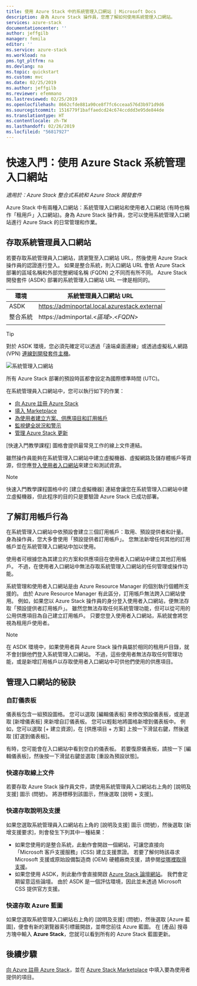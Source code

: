 ```yaml
---
title: 使用 Azure Stack 中的系統管理入口網站 | Microsoft Docs
description: 身為 Azure Stack 操作員，您應了解如何使用系統管理入口網站。
services: azure-stack
documentationcenter: ''
author: jeffgilb
manager: femila
editor: ''
ms.service: azure-stack
ms.workload: na
pms.tgt_pltfrm: na
ms.devlang: na
ms.topic: quickstart
ms.custom: mvc
ms.date: 02/25/2019
ms.author: jeffgilb
ms.reviewer: efemmano
ms.lastreviewed: 02/25/2019
ms.openlocfilehash: 8662cfde881a90ce8f7fc6cceaa576d3b971d9d6
ms.sourcegitcommit: 1516779f1baffaedcd24c674ccddd3e95de844de
ms.translationtype: HT
ms.contentlocale: zh-TW
ms.lasthandoff: 02/26/2019
ms.locfileid: "56817927"
---
```

# <a name="quickstart-use-the-azure-stack-administration-portal"></a>快速入門：使用 Azure Stack 系統管理入口網站

*適用於：Azure Stack 整合式系統和 Azure Stack 開發套件*

Azure Stack 中有兩種入口網站：系統管理入口網站和使用者入口網站 (有時也稱作「租用戶」入口網站)。身為 Azure Stack 操作員，您可以使用系統管理入口網站進行 Azure Stack 的日常管理和作業。

## <a name="access-the-administrator-portal"></a>存取系統管理員入口網站

若要存取系統管理員入口網站，請瀏覽至入口網站 URL，然後使用 Azure Stack 操作員的認證進行登入。 如果是整合系統，則入口網站 URL 會依 Azure Stack 部署的區域名稱和外部完整網域名稱 (FQDN) 之不同而有所不同。 Azure Stack 開發套件 (ASDK) 部署的系統管理入口網站 URL 一律是相同的。 

| 環境 | 系統管理員入口網站 URL |   
| -- | -- | 
| ASDK| https://adminportal.local.azurestack.external  |
| 整合系統 | https://adminportal.&lt;*區域*&gt;.&lt;*FQDN*&gt; | 
| | |

> [!TIP]
> 對於 ASDK 環境，您必須先確定可以透過「遠端桌面連線」或透過虛擬私人網路 (VPN) [連線到開發套件主機](azure-stack-connect-azure-stack.md)。

 ![系統管理入口網站](media/azure-stack-manage-portals/admin-portal.png)

所有 Azure Stack 部署的預設時區都會設定為國際標準時間 (UTC)。 

在系統管理員入口網站中，您可以執行如下的作業：

* [向 Azure 註冊 Azure Stack](azure-stack-registration.md)
* [填入 Marketplace](azure-stack-download-azure-marketplace-item.md)
* [為使用者建立方案、供應項目和訂用帳戶](azure-stack-plan-offer-quota-overview.md)
* [監視健全狀況和警示](azure-stack-monitor-health.md)
* [管理 Azure Stack 更新](azure-stack-updates.md)

[快速入門教學課程] 圖格會提供最常見工作的線上文件連結。

雖然操作員能夠在系統管理入口網站中建立虛擬機器、虛擬網路及儲存體帳戶等資源，但您應[登入使用者入口網站](user/azure-stack-use-portal.md)來建立和測試資源。

>[!NOTE]
>快速入門教學課程圖格中的 [建立虛擬機器] 連結會讓您在系統管理入口網站中建立虛擬機器，但此程序的目的只是要驗證 Azure Stack 已成功部署。

## <a name="understand-subscription-behavior"></a>了解訂用帳戶行為

在系統管理入口網站中依預設會建立三個訂用帳戶：取用、預設提供者和計量。 身為操作員，您大多會使用「預設提供者訂用帳戶」。 您無法新增任何其他的訂用帳戶並在系統管理入口網站中加以使用。 

使用者可根據您為其建立的方案和供應項目在使用者入口網站中建立其他訂用帳戶。 不過，在使用者入口網站中無法存取系統管理入口網站的任何管理或操作功能。

系統管理和使用者入口網站是由 Azure Resource Manager 的個別執行個體所支援的。 由於 Azure Resource Manager 有此區分，訂用帳戶無法跨入口網站使用。 例如，如果您以 Azure Stack 操作員的身分登入使用者入口網站，便無法存取「預設提供者訂用帳戶」。 雖然您無法存取任何系統管理功能，但可以從可用的公用供應項目為自己建立訂用帳戶。 只要您登入使用者入口網站，系統就會將您視為租用戶使用者。

  >[!NOTE]
  >在 ASDK 環境中，如果使用者與 Azure Stack 操作員屬於相同的租用戶目錄，就不會封鎖他們登入系統管理入口網站。 不過，這些使用者無法存取任何管理功能，或是新增訂用帳戶以存取使用者入口網站中可供他們使用的供應項目。

## <a name="administration-portal-tips"></a>管理入口網站的秘訣

### <a name="customize-the-dashboard"></a>自訂儀表板

儀表板包含一組預設圖格。 您可以選取 [編輯儀表板] 來修改預設儀表板，或是選取 [新增儀表板] 來新增自訂儀表板。 您可以輕鬆地將圖格新增到儀表板中。 例如，您可以選取 [+ 建立資源]，在 [供應項目 + 方案] 上按一下滑鼠右鍵，然後選取 [釘選到儀表板]。

有時，您可能會在入口網站中看到空白的儀表板。 若要復原儀表板，請按一下 [編輯儀表板]，然後按一下滑鼠右鍵並選取 [重設為預設狀態]。

### <a name="quick-access-to-online-documentation"></a>快速存取線上文件

若要存取 Azure Stack 操作員文件，請使用系統管理員入口網站右上角的 [說明及支援] 圖示 (問號)。 將游標移到該圖示，然後選取 [說明 + 支援]。

### <a name="quick-access-to-help-and-support"></a>快速存取說明及支援

如果您選取系統管理員入口網站右上角的 [說明及支援] 圖示 (問號)，然後選取 [新增支援要求]，則會發生下列其中一種結果：

- 如果您使用的是整合系統，此動作會開啟一個網站，可讓您直接向「Microsoft 客戶支援服務」(CSS) 建立支援票證。 若要了解何時該尋求 Microsoft 支援或原始設備製造商 (OEM) 硬體廠商支援，請參閱[從哪裡取得支援](azure-stack-manage-basics.md#where-to-get-support)。
- 如果您使用 ASDK，則此動作會直接開啟 [Azure Stack 論壇網站](https://social.msdn.microsoft.com/Forums/home?forum=AzureStack)。 我們會定期留意這些論壇。 由於 ASDK 是一個評估環境，因此並未透過 Microsoft CSS 提供官方支援。

### <a name="quick-access-to-the-azure-roadmap"></a>快速存取 Azure 藍圖

如果您選取系統管理入口網站右上角的 [說明及支援] (問號)，然後選取 [Azure 藍圖]，便會有新的瀏覽器索引標籤開啟，並帶您前往 Azure 藍圖。 在 [產品] 搜尋方塊中輸入 **Azure Stack**，您就可以看到所有的 Azure Stack 藍圖更新。

## <a name="next-steps"></a>後續步驟

[向 Azure 註冊 Azure Stack](azure-stack-registration.md)，並在 [Azure Stack Marketplace](azure-stack-marketplace.md) 中填入要為使用者提供的項目。 
